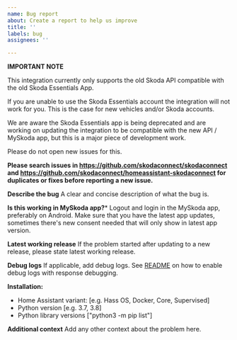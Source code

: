 ```yaml
---
name: Bug report
about: Create a report to help us improve
title: ''
labels: bug
assignees: ''

---
```


**IMPORTANT NOTE**

This integration currently only supports the old Skoda API compatible with the old Skoda Essentials App.

If you are unable to use the Skoda Essentials account the integration will not work for you. This is the case for new vehicles and/or Skoda accounts.

We are aware the Skoda Essentials app is being deprecated and are working on updating the integration to be compatible with the new API / MySkoda app, but this is a major piece of development work.

Please do not open new issues for this.

**Please search issues in https://github.com/skodaconnect/skodaconnect and https://github.com/skodaconnect/homeassistant-skodaconnect for duplicates or fixes before reporting a new issue.**

**Describe the bug**
A clear and concise description of what the bug is.

**Is this working in MySkoda app?***
Logout and login in the MySkoda app, preferably on Android.
Make sure that you have the latest app updates, sometimes there's new consent needed that will only show in latest app version.

**Latest working release**
If the problem started after updating to a new release, please state latest working release.

**Debug logs**
If applicable, add debug logs. See [README](https://github.com/skodaconnect/homeassistant-skodaconnect#enable-debug-logging) on how to enable debug logs with response debugging.

**Installation:**
 - Home Assistant variant: [e.g. Hass OS, Docker, Core, Supervised]
 - Python version [e.g. 3.7, 3.8]
 - Python library versions ["python3 -m pip list"]

**Additional context**
Add any other context about the problem here.
